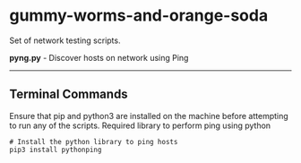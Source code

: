 # gummy-worms-and-orange-soda

Set of network testing scripts.

**pyng.py** - Discover hosts on network using Ping

---
## Terminal Commands
Ensure that pip and python3 are installed on the machine before attempting to run any of the scripts.
Required library to perform ping using python
```
# Install the python library to ping hosts
pip3 install pythonping
```

